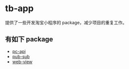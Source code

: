 # tb-app

提供了一些开发淘宝小程序的 package，减少项目的重复工作。

## 有如下 package

- [pc-api](https://github.com/noshower/tb-app/tree/main/packages/pc-api)
- [pub-sub](https://github.com/noshower/tb-app/tree/main/packages/pub-sub)
- [web-view](https://github.com/noshower/tb-app/tree/main/packages/web-view)
